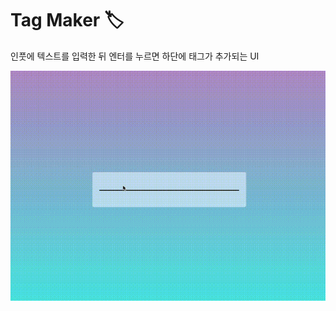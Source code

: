 # Tag Maker 🏷

인풋에 텍스트를 입력한 뒤 엔터를 누르면 하단에 태그가 추가되는 UI

![tag maker gif](https://github.com/lyj-ooz/ui-practice/blob/master/tag-maker/0508.gif)

